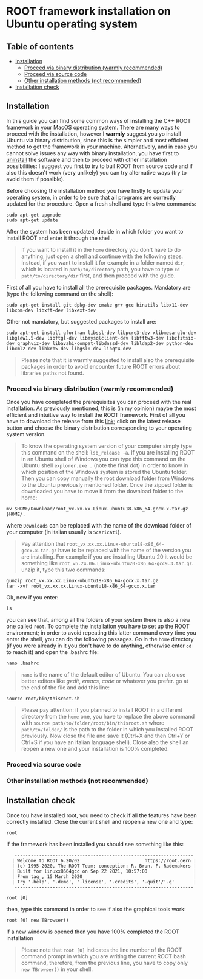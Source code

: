 # ROOT framework installation on Ubuntu operating system

## Table of contents
- [Installation](#installation)
  * [Proceed via binary distribution (warmly recommended)](#proceed-via-binary-distribution-warmly-recommended)
  * [Proceed via source code](#proceed-via-source-code)
  * [Other installation methods (not recommended)](#other-installation-methods-not-recommended)
- [Installation check](#installation-check)

## Installation

In this guide you can find some common ways of installing the C++ ROOT framework in your MacOS operating system. There are many ways to proceed with the installation, however I **warmly** suggest you yo install Ubuntu via binary distribution, since this is the simpler and most efficient method to get the framework in your machine. Alternatively, and in case you cannot solve issues any way with binary installation, you have first to [uninstall](https://github.com/JustWhit3/useful-guides/blob/main/ROOT/Installation/Uninstall.md) the software and then to proceed with other installation possibilities: I suggest you first to try to buil ROOT from source code and if also this doesn't work (very unlikely) you can try alternative ways (try to avoid them if possible).

Before choosing the installation method you have firstly to update your operating system, in order to be sure that all programs are correctly updated for the procedure. Open a fresh shell and type this two commands:
```shell
sudo apt-get upgrade
sudo apt-get update
```
After the system has been updated, decide in which folder you want to install ROOT and enter it through the shell.
> If you want to install it in the `home` directory you don't have to do anything, just open a shell and continue with the following steps. Instead, if you want to install it for example in a folder named `dir`, which is located in `path/to/directory` path, you have to type `cd path/to/directory/dir` first, and then proceed with the guide.

First of all you have to install all the prerequisite packages. Mandatory are (type the following command on the shell):
```shell
sudo apt-get install git dpkg-dev cmake g++ gcc binutils libx11-dev libxpm-dev libxft-dev libxext-dev
```
Other not mandatory, but suggested packages to install are:
```shell
sudo apt-get install gfortran libssl-dev libpcre3-dev xlibmesa-glu-dev libglew1.5-dev libftgl-dev libmysqlclient-dev libfftw3-dev libcfitsio-dev graphviz-dev libavahi-compat-libdnssd-dev libldap2-dev python-dev libxml2-dev libkrb5-dev libgsl0-dev libqt4-dev
```
> Please note that it is warmly suggested to install also the prerequisite packages in order to avoid encounter future ROOT errors about libraries paths not found.

### Proceed via binary distribution (warmly recommended)

Once you have completed the prerequisites you can proceed with the real installation. As previously mentioned, this is (in my opinion) maybe the most efficient and intuitive way to install the ROOT framework. First of all you have to download the release from this [link](https://root.cern/install/all_releases/); click on the latest release button and choose the binary distribution corresponding to your operating system version.
> To know the operating system version of your computer simply type this command on the shell: `lsb_release -a`.
> If you are installing ROOT in an Ubuntu shell of Windows you can type this command on the Ubuntu shell `explorer.exe .` (note the final dot) in order to know in which position of the Windows system is stored the Ubuntu folder. Then you can copy manually the root download folder from Windows to the Ubuntu previously mentioned folder.
Once the zipped folder is downloaded you have to move it from the download folder to the home:
```shell
mv $HOME/Download/root_vx.xx.xx.Linux-ubuntu18-x86_64-gccx.x.tar.gz $HOME/.
```
where `Downloads` can be replaced with the name of the download folder of your computer (in italian usually is `Scaricati`).
> Pay attention that `root_vx.xx.xx.Linux-ubuntu18-x86_64-gccx.x.tar.gz` have to be replaced with the name of the version you are installing. For example if you are installing Ubuntu 20 it would be something like `root_v6.24.06.Linux-ubuntu20-x86_64-gcc9.3.tar.gz`.
unzip it, type this two commands:
```shell
gunzip root_vx.xx.xx.Linux-ubuntu18-x86_64-gccx.x.tar.gz
tar -xvf root_vx.xx.xx.Linux-ubuntu18-x86_64-gccx.x.tar
```
Ok, now if you enter:
```shell
ls
```
you can see that, among all the folders of your system there is also a new one called `root`. To complete the installation you have to set up the ROOT environment; in order to avoid repeating this latter command every time you enter the shell, you can do the following passages. Go in the `home` directory (if you were already in it you don't have to do anything, otherwise enter `cd` to reach it) and open the .bashrc file:
```shell
nano .bashrc
```
> `nano` is the name of the default editor of Ubuntu. You can also use better editors like *gedit*, *emacs*, *code* or whatever you prefer.
go at the end of the file and add this line:
```shell
source root/bin/thisroot.sh
```
> Please pay attention: if you planned to install ROOT in a different directory from the `home` one, you have to replace the above command with `source path/to/folder/root/bin/thisroot.sh` where `path/to/folder/` is the path to the folder in which you installed ROOT previously.
Now close the file and save it (Ctrl+X and then Ctrl+Y or Ctrl+S if you have an italian language shell). Close also the shell an reopen a new one and your installation is 100% completed. 

### Proceed via source code

### Other installation methods (not recommended)

## Installation check

Once tou have installed root, you need to check if all the features have been correctly installed. Close the current shell and reopen a new one and type:
```shell
root
```
If the framework has been installed you should see something like this:
```shell
   ------------------------------------------------------------------
  | Welcome to ROOT 6.20/02                        https://root.cern |
  | (c) 1995-2020, The ROOT Team; conception: R. Brun, F. Rademakers |
  | Built for linuxx8664gcc on Sep 22 2021, 10:57:00                 |
  | From tag , 15 March 2020                                         |
  | Try '.help', '.demo', '.license', '.credits', '.quit'/'.q'       |
   ------------------------------------------------------------------

root [0] 
```
then, type this command in order to see if also the graphical tools work:
```shell
root [0] new TBrowser()
```
If a new window is opened then you have 100% completed the ROOT installation
> Please note that `root [0]` indicates the line number of the ROOT command prompt in which you are writing the current ROOT bash command, therefore, from the previous line, you have to copy only `new TBrowser()` in your shell.
